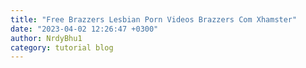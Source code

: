 ```yaml
---
title: "Free Brazzers Lesbian Porn Videos Brazzers Com Xhamster"
date: "2023-04-02 12:26:47 +0300"
author: NrdyBhu1
category: tutorial blog
---
```

